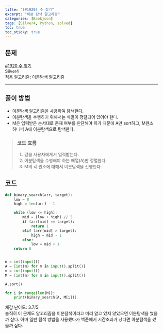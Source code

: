 ```yaml
---
title: "[#1920] 수 찾기"
excerpt: "이분 탐색 알고리즘"
categories: [Baekjoon]
tags: [Silver4, Python, solved]
toc: true
toc_sticky: true
---
```


## 문제
[#1920 수 찾기](https://www.acmicpc.net/problem/1920) <br>
Silver4 <br>
적용 알고리즘: 이분탐색 알고리즘

***

## 풀이 방법
* 이분탐색 알고리즘을 사용하여 탐색한다.
* 이분탐색을 수행하기 위해서는 배열이 정렬되어 있어야 한다.
* M은 입력받은 순서대로 존재 여부를 판단해야 하기 때문에 A만 sort하고, M원소 하나씩 A에 이분탐색으로 탐색한다.

> ### 코드 흐름
> 1. 값을 사용자에게서 입력받는다.
> 2. 이분탐색을 수행해야 하는 배열(A)만 정렬한다.
> 3. M의 각 원소에 대해서 이분탐색을 진행한다.


## 코드
~~~python
def binary_search(arr, target):
    low = 0
    high = len(arr) - 1

    while (low <= high):
        mid = (low + high) // 2
        if (arr[mid] == target):
            return 1
        elif (arr[mid] > target):
            high = mid - 1
        else:
            low = mid + 1
    return 0


n = int(input())
A = [int(m) for m in input().split()]
m = int(input())
M = [int(m) for m in input().split()]

A.sort()

for i in range(len(M)):
    print(binary_search(A, M[i]))
~~~

체감 난이도: 3.7/5 <br>
솔직히 이 문제도 알고리즘을 이분탐색이라고 미리 알고 있지 않았으면 이분탐색을 썼을까 싶다. 아마 일반 탐색 방법을 사용했다가 백준에서 시간초과가 났다면 이분탐색을 썼을까 싶다.

